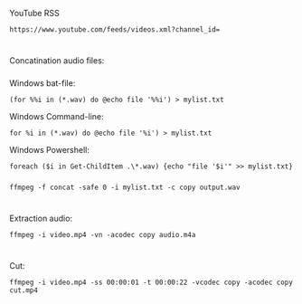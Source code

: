 YouTube RSS
```
https://www.youtube.com/feeds/videos.xml?channel_id=
```
#
Concatination audio files:
###
Windows bat-file:
```
(for %%i in (*.wav) do @echo file '%%i') > mylist.txt
```
Windows Command-line:
```
for %i in (*.wav) do @echo file '%i') > mylist.txt
```
Windows Powershell:
```
foreach ($i in Get-ChildItem .\*.wav) {echo "file '$i'" >> mylist.txt}
```
###
```
ffmpeg -f concat -safe 0 -i mylist.txt -c copy output.wav
```
#
Extraction audio:
```
ffmpeg -i video.mp4 -vn -acodec copy audio.m4a
```
#
Cut:
```
ffmpeg -i video.mp4 -ss 00:00:01 -t 00:00:22 -vcodec copy -acodec copy cut.mp4
```
